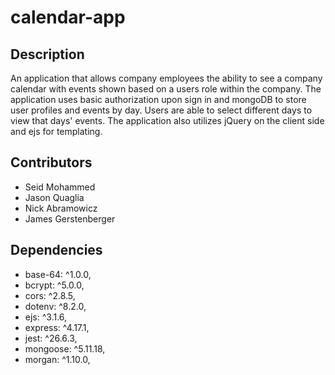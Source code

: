# calendar-app

## Description
An application that allows company employees the ability to see a company calendar with events shown based on a users role within the company. The application uses basic authorization upon sign in and mongoDB to store user profiles and events by day. Users are able to select different days to view that days' events. The application also utilizes jQuery on the client side and ejs for templating.

## Contributors
* Seid Mohammed
* Jason Quaglia
* Nick Abramowicz
* James Gerstenberger

## Dependencies
* base-64: ^1.0.0,
* bcrypt: ^5.0.0,
* cors: ^2.8.5,
* dotenv: ^8.2.0,
* ejs: ^3.1.6,
* express: ^4.17.1,
* jest: ^26.6.3,
* mongoose: ^5.11.18,
* morgan: ^1.10.0,